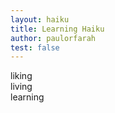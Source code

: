 ```yaml
---
layout: haiku
title: Learning Haiku
author: paulorfarah
test: false
---
```


liking<br>
living<br>
learning<br>
